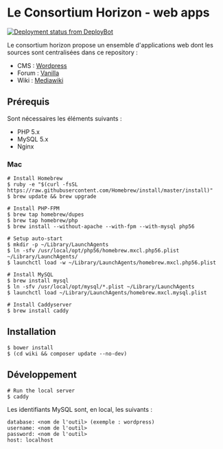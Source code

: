 # Le Consortium Horizon - web apps

[![Deployment status from DeployBot](https://lch.deploybot.com/badge/77558059972600/38585.svg)](http://deploybot.com)

Le consortium horizon propose un ensemble d'applications web dont les sources sont centralisées dans ce repository :

- CMS : [Wordpress](https://github.com/WordPress/WordPress)
- Forum : [Vanilla](https://github.com/vanilla/vanilla)
- Wiki : [Mediawiki](https://github.com/wikimedia/mediawiki)


## Prérequis

Sont nécessaires les éléments suivants :

- PHP 5.x
- MySQL 5.x
- Nginx

### Mac

```
# Install Homebrew
$ ruby -e "$(curl -fsSL https://raw.githubusercontent.com/Homebrew/install/master/install)"
$ brew update && brew upgrade

# Install PHP-FPM
$ brew tap homebrew/dupes
$ brew tap homebrew/php
$ brew install --without-apache --with-fpm --with-mysql php56

# Setup auto-start
$ mkdir -p ~/Library/LaunchAgents
$ ln -sfv /usr/local/opt/php56/homebrew.mxcl.php56.plist ~/Library/LaunchAgents/
$ launchctl load -w ~/Library/LaunchAgents/homebrew.mxcl.php56.plist

# Install MySQL
$ brew install mysql
$ ln -sfv /usr/local/opt/mysql/*.plist ~/Library/LaunchAgents
$ launchctl load ~/Library/LaunchAgents/homebrew.mxcl.mysql.plist

# Install Caddyserver
$ brew install caddy
```

## Installation

```
$ bower install
$ (cd wiki && composer update --no-dev)
```

## Développement

```
# Run the local server
$ caddy
```

Les identifiants MySQL sont, en local, les suivants :

```
database: <nom de l'outil> (exemple : wordpress)
username: <nom de l'outil>
password: <nom de l'outil>
host: localhost
```
